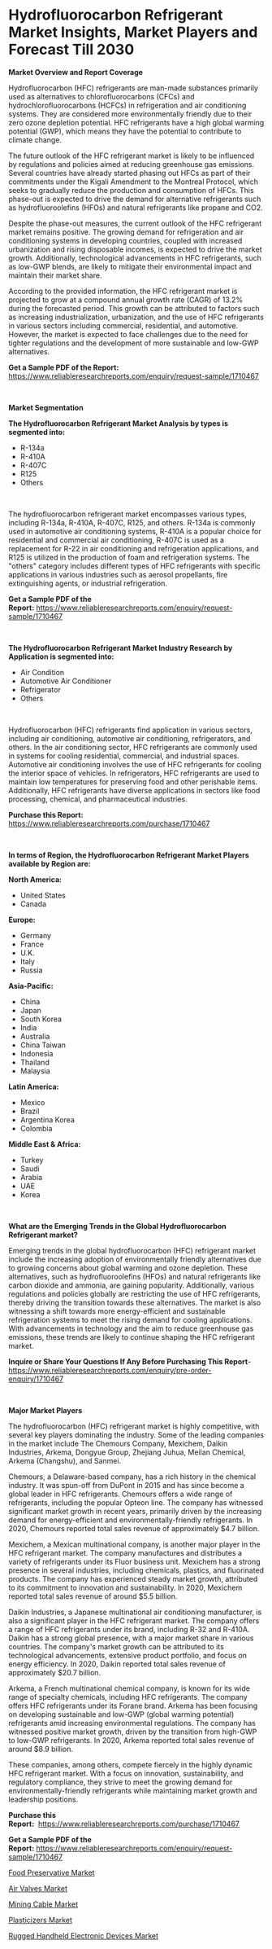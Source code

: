 <p><h1>Hydrofluorocarbon Refrigerant Market Insights, Market Players and Forecast Till 2030</h1></p><p><strong>Market Overview and Report Coverage</strong></p>
<p><p>Hydrofluorocarbon (HFC) refrigerants are man-made substances primarily used as alternatives to chlorofluorocarbons (CFCs) and hydrochlorofluorocarbons (HCFCs) in refrigeration and air conditioning systems. They are considered more environmentally friendly due to their zero ozone depletion potential. HFC refrigerants have a high global warming potential (GWP), which means they have the potential to contribute to climate change.</p><p>The future outlook of the HFC refrigerant market is likely to be influenced by regulations and policies aimed at reducing greenhouse gas emissions. Several countries have already started phasing out HFCs as part of their commitments under the Kigali Amendment to the Montreal Protocol, which seeks to gradually reduce the production and consumption of HFCs. This phase-out is expected to drive the demand for alternative refrigerants such as hydrofluoroolefins (HFOs) and natural refrigerants like propane and CO2.</p><p>Despite the phase-out measures, the current outlook of the HFC refrigerant market remains positive. The growing demand for refrigeration and air conditioning systems in developing countries, coupled with increased urbanization and rising disposable incomes, is expected to drive the market growth. Additionally, technological advancements in HFC refrigerants, such as low-GWP blends, are likely to mitigate their environmental impact and maintain their market share.</p><p>According to the provided information, the HFC refrigerant market is projected to grow at a compound annual growth rate (CAGR) of 13.2% during the forecasted period. This growth can be attributed to factors such as increasing industrialization, urbanization, and the use of HFC refrigerants in various sectors including commercial, residential, and automotive. However, the market is expected to face challenges due to the need for tighter regulations and the development of more sustainable and low-GWP alternatives.</p></p>
<p><strong>Get a Sample PDF of the Report:</strong> <a href="https://www.reliableresearchreports.com/enquiry/request-sample/1710467">https://www.reliableresearchreports.com/enquiry/request-sample/1710467</a></p>
<p>&nbsp;</p>
<p><strong>Market Segmentation</strong></p>
<p><strong>The Hydrofluorocarbon Refrigerant Market Analysis by types is segmented into:</strong></p>
<p><ul><li>R-134a</li><li>R-410A</li><li>R-407C</li><li>R125</li><li>Others</li></ul></p>
<p>&nbsp;</p>
<p><p>The hydrofluorocarbon refrigerant market encompasses various types, including R-134a, R-410A, R-407C, R125, and others. R-134a is commonly used in automotive air conditioning systems, R-410A is a popular choice for residential and commercial air conditioning, R-407C is used as a replacement for R-22 in air conditioning and refrigeration applications, and R125 is utilized in the production of foam and refrigeration systems. The "others" category includes different types of HFC refrigerants with specific applications in various industries such as aerosol propellants, fire extinguishing agents, or industrial refrigeration.</p></p>
<p><strong>Get a Sample PDF of the Report:</strong>&nbsp;<a href="https://www.reliableresearchreports.com/enquiry/request-sample/1710467">https://www.reliableresearchreports.com/enquiry/request-sample/1710467</a></p>
<p>&nbsp;</p>
<p><strong>The Hydrofluorocarbon Refrigerant Market Industry Research by Application is segmented into:</strong></p>
<p><ul><li>Air Condition</li><li>Automotive Air Conditioner</li><li>Refrigerator</li><li>Others</li></ul></p>
<p>&nbsp;</p>
<p><p>Hydrofluorocarbon (HFC) refrigerants find application in various sectors, including air conditioning, automotive air conditioning, refrigerators, and others. In the air conditioning sector, HFC refrigerants are commonly used in systems for cooling residential, commercial, and industrial spaces. Automotive air conditioning involves the use of HFC refrigerants for cooling the interior space of vehicles. In refrigerators, HFC refrigerants are used to maintain low temperatures for preserving food and other perishable items. Additionally, HFC refrigerants have diverse applications in sectors like food processing, chemical, and pharmaceutical industries.</p></p>
<p><strong>Purchase this Report:</strong>&nbsp; <a href="https://www.reliableresearchreports.com/purchase/1710467">https://www.reliableresearchreports.com/purchase/1710467</a></p>
<p>&nbsp;</p>
<p><strong>In terms of Region, the Hydrofluorocarbon Refrigerant Market Players available by Region are:</strong></p>
<p>
    <p> <strong> North America: </strong>
        <ul>
            <li>United States</li>
            <li>Canada</li>
        </ul>
        </p> 
    <p> <strong> Europe: </strong>
        <ul>
            <li>Germany</li>
            <li>France</li>
            <li>U.K.</li>
            <li>Italy</li>
            <li>Russia</li>
        </ul>
        </p> 
    <p> <strong> Asia-Pacific: </strong>
        <ul>
            <li>China</li>
            <li>Japan</li>
            <li>South Korea</li>
            <li>India</li>
            <li>Australia</li>
            <li>China Taiwan</li>
            <li>Indonesia</li>
            <li>Thailand</li>
            <li>Malaysia</li>
        </ul>
        </p> 
    <p> <strong> Latin America: </strong>
        <ul>
            <li>Mexico</li>
            <li>Brazil</li>
            <li>Argentina Korea</li>
            <li>Colombia</li>
        </ul>
        </p> 
    <p> <strong> Middle East & Africa: </strong>
        <ul>
            <li>Turkey</li>
            <li>Saudi</li>
            <li>Arabia</li>
            <li>UAE</li>
            <li>Korea</li>
        </ul>
    </p>
    </p>
<p>&nbsp;</p>
<p><strong>What are the Emerging Trends in the Global Hydrofluorocarbon Refrigerant market?</strong></p>
<p><p>Emerging trends in the global hydrofluorocarbon (HFC) refrigerant market include the increasing adoption of environmentally friendly alternatives due to growing concerns about global warming and ozone depletion. These alternatives, such as hydrofluoroolefins (HFOs) and natural refrigerants like carbon dioxide and ammonia, are gaining popularity. Additionally, various regulations and policies globally are restricting the use of HFC refrigerants, thereby driving the transition towards these alternatives. The market is also witnessing a shift towards more energy-efficient and sustainable refrigeration systems to meet the rising demand for cooling applications. With advancements in technology and the aim to reduce greenhouse gas emissions, these trends are likely to continue shaping the HFC refrigerant market.</p></p>
<p><strong>Inquire or Share Your Questions If Any Before Purchasing This Report</strong>- <a href="https://www.reliableresearchreports.com/enquiry/pre-order-enquiry/1710467">https://www.reliableresearchreports.com/enquiry/pre-order-enquiry/1710467</a></p>
<p>&nbsp;</p>
<p><strong>Major Market Players</strong></p>
<p><p>The hydrofluorocarbon (HFC) refrigerant market is highly competitive, with several key players dominating the industry. Some of the leading companies in the market include The Chemours Company, Mexichem, Daikin Industries, Arkema, Dongyue Group, Zhejiang Juhua, Meilan Chemical, Arkema (Changshu), and Sanmei.</p><p>Chemours, a Delaware-based company, has a rich history in the chemical industry. It was spun-off from DuPont in 2015 and has since become a global leader in HFC refrigerants. Chemours offers a wide range of refrigerants, including the popular Opteon line. The company has witnessed significant market growth in recent years, primarily driven by the increasing demand for energy-efficient and environmentally-friendly refrigerants. In 2020, Chemours reported total sales revenue of approximately $4.7 billion.</p><p>Mexichem, a Mexican multinational company, is another major player in the HFC refrigerant market. The company manufactures and distributes a variety of refrigerants under its Fluor business unit. Mexichem has a strong presence in several industries, including chemicals, plastics, and fluorinated products. The company has experienced steady market growth, attributed to its commitment to innovation and sustainability. In 2020, Mexichem reported total sales revenue of around $5.5 billion.</p><p>Daikin Industries, a Japanese multinational air conditioning manufacturer, is also a significant player in the HFC refrigerant market. The company offers a range of HFC refrigerants under its brand, including R-32 and R-410A. Daikin has a strong global presence, with a major market share in various countries. The company's market growth can be attributed to its technological advancements, extensive product portfolio, and focus on energy efficiency. In 2020, Daikin reported total sales revenue of approximately $20.7 billion.</p><p>Arkema, a French multinational chemical company, is known for its wide range of specialty chemicals, including HFC refrigerants. The company offers HFC refrigerants under its Forane brand. Arkema has been focusing on developing sustainable and low-GWP (global warming potential) refrigerants amid increasing environmental regulations. The company has witnessed positive market growth, driven by the transition from high-GWP to low-GWP refrigerants. In 2020, Arkema reported total sales revenue of around $8.9 billion.</p><p>These companies, among others, compete fiercely in the highly dynamic HFC refrigerant market. With a focus on innovation, sustainability, and regulatory compliance, they strive to meet the growing demand for environmentally-friendly refrigerants while maintaining market growth and leadership positions.</p></p>
<p><strong>Purchase this Report:</strong>&nbsp;&nbsp;<a href="https://www.reliableresearchreports.com/purchase/1710467">https://www.reliableresearchreports.com/purchase/1710467</a></p>
<p></p>
<p><strong>Get a Sample PDF of the Report:</strong>&nbsp;<a href="https://www.reliableresearchreports.com/enquiry/request-sample/1710467">https://www.reliableresearchreports.com/enquiry/request-sample/1710467</a></p>
<p><p><a href="https://github.com/WillieWoodard/Market-Research-Report-List-2/blob/main/food-preservative-market.md">Food Preservative Market</a></p><p><a href="https://medium.com/@gabriellemcgrath66/air-valves-market-size-market-outlook-and-market-forecast-2023-to-2030-ab89ce96ea62">Air Valves Market</a></p><p><a href="https://medium.com/@tracylarson12/mining-cable-market-exploring-market-share-market-trends-and-future-growth-b904731d44a1">Mining Cable Market</a></p><p><a href="https://github.com/BryceTownsendr/Market-Research-Report-List-2/blob/main/plasticizers-market.md">Plasticizers Market</a></p><p><a href="https://medium.com/@jailynpurdy1934/rugged-handheld-electronic-devices-market-insights-into-market-cagr-market-trends-and-growth-9d91b5b8984e">Rugged Handheld Electronic Devices Market</a></p></p>